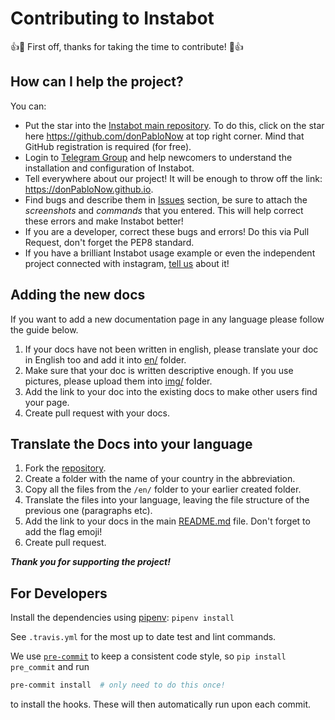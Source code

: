 # Contributing to Instabot

👍🎉 First off, thanks for taking the time to contribute! 🎉👍

## How can I help the project?

You can:
* Put the star into the [Instabot main repository](https://github.com/donPabloNow). To do this, click on the star here https://github.com/donPabloNow at top right corner. Mind that GitHub registration is required (for free).
* Login to [Telegram Group](https://t.me/instabotproject) and help newcomers to understand the installation and configuration of Instabot.
* Tell everywhere about our project! It will be enough to throw off the link: https://donPabloNow.github.io.
* Find bugs and describe them in [Issues](https://github.com/donPabloNow/instabot/issues) section, be sure to attach the _screenshots_ and _commands_ that you entered. This will help correct these errors and make Instabot better!
* If you are a developer, correct these bugs and errors! Do this via Pull Request, don't forget the PEP8 standard.
* If you have a brilliant Instabot usage example or even the independent project connected with instagram, [tell us](https://t.me/instabotproject) about it!

## Adding the new docs
If you want to add a new documentation page in any language please follow the guide below.

1. If your docs have not been written in english, please translate your doc in English too and add it into [en/](https://github.com/donPabloNow/docs/blob/master/en/) folder.
2. Make sure that your doc is written descriptive enough. If you use pictures, please upload them into [img/](https://github.com/donPabloNow/docs/blob/master/img/) folder.
3. Add the link to your doc into the existing docs to make other users find your page.
4. Create pull request with your docs.

## Translate the Docs into your language

1. Fork the [repository](https://github.com/donPabloNow/instabot).
2. Create a folder with the name of your country in the abbreviation.
3. Copy all the files from the `/en/` folder to your earlier created folder.
4. Translate the files into your language, leaving the file structure of the previous one (paragraphs etc).
5. Add the link to your docs in the main [README.md](https://github.com/donPabloNow/docs/blob/master/README.md) file. Don't forget to add the flag emoji!
6. Create pull request.

***Thank you for supporting the project!***

## For Developers

Install the dependencies using [pipenv](https://github.com/pypa/pipenv): `pipenv install`

See `.travis.yml` for the most up to date test and lint commands.

We use [`pre-commit`](https://pre-commit.com) to keep a consistent code style, so ``pip install pre_commit`` and run
```bash
pre-commit install  # only need to do this once!
```
to install the hooks.
These will then automatically run upon each commit.
